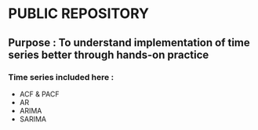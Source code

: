 # PUBLIC REPOSITORY

## Purpose : To understand implementation of time series better through hands-on practice

### Time series included here :
- ACF & PACF
- AR 
- ARIMA
- SARIMA